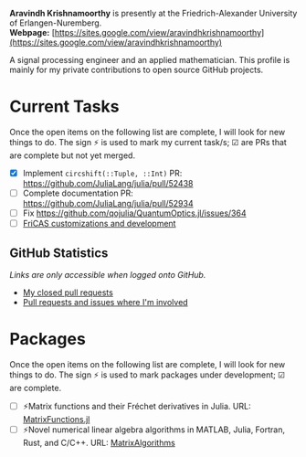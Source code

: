 **Aravindh Krishnamoorthy** is presently at the Friedrich-Alexander University of Erlangen-Nuremberg.\
**Webpage:** [https://sites.google.com/view/aravindhkrishnamoorthy](https://sites.google.com/view/aravindhkrishnamoorthy)

A signal processing engineer and an applied mathematician. This profile is mainly for my private contributions to open source GitHub projects.

# Current Tasks
Once the open items on the following list are complete, I will look for new things to do. The sign ⚡ is used to mark my current task/s; ☑ are PRs that are complete but not yet merged.

- [X] Implement `circshift(::Tuple, ::Int)` PR: https://github.com/JuliaLang/julia/pull/52438
- [ ] Complete documentation PR: https://github.com/JuliaLang/julia/pull/52934
- [ ] Fix https://github.com/qojulia/QuantumOptics.jl/issues/364
- [ ] [FriCAS customizations and development](https://github.com/aravindh-krishnamoorthy/aravindh-krishnamoorthy/blob/main/FriCAS.md)

## GitHub Statistics
_Links are only accessible when logged onto GitHub._

- [My closed pull requests](https://github.com/pulls?q=is%3Apr+author%3Aaravindh-krishnamoorthy+is%3Aclosed+)
- [Pull requests and issues where I'm involved](https://github.com/pulls?q=involves%3Aaravindh-krishnamoorthy)

# Packages
Once the open items on the following list are complete, I will look for new things to do. The sign ⚡ is used to mark packages under development; ☑ are complete.

- [ ] ⚡Matrix functions and their Fréchet derivatives in Julia. URL: [MatrixFunctions.jl](https://github.com/aravindh-krishnamoorthy/MatrixFunctions.jl)
- [ ] ⚡Novel numerical linear algebra algorithms in MATLAB, Julia, Fortran, Rust, and C/C++. URL: [MatrixAlgorithms](https://github.com/aravindh-krishnamoorthy/MatrixAlgorithms)
